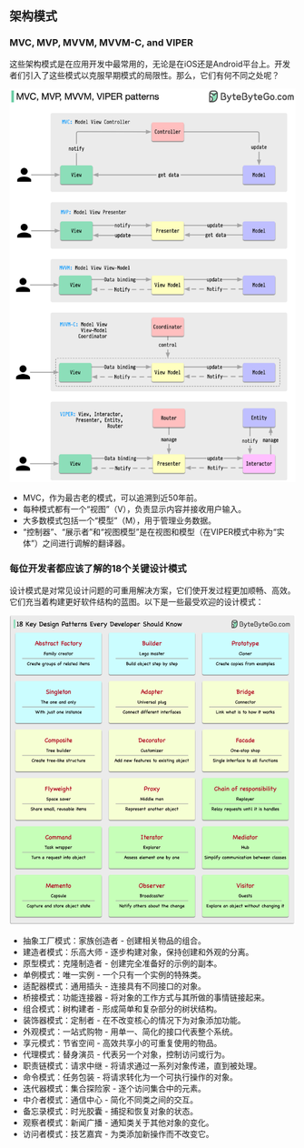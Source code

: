 
## 架构模式

### MVC, MVP, MVVM, MVVM-C, and VIPER
这些架构模式是在应用开发中最常用的，无论是在iOS还是Android平台上。开发者们引入了这些模式以克服早期模式的局限性。那么，它们有何不同之处呢？
<p>
  <img src="images/client arch patterns.png" style="width: 720px" />
</p>

- MVC，作为最古老的模式，可以追溯到近50年前。
- 每种模式都有一个“视图”（V），负责显示内容并接收用户输入。
- 大多数模式包括一个“模型”（M），用于管理业务数据。
- “控制器”、“展示者”和“视图模型”是在视图和模型（在VIPER模式中称为“实体”）之间进行调解的翻译器。

### 每位开发者都应该了解的18个关键设计模式

设计模式是对常见设计问题的可重用解决方案，它们使开发过程更加顺畅、高效。它们充当着构建更好软件结构的蓝图。以下是一些最受欢迎的设计模式：
<p>
  <img src="images/18-oo-patterns.png" />
</p>

- 抽象工厂模式：家族创造者 - 创建相关物品的组合。
- 建造者模式：乐高大师 - 逐步构建对象，保持创建和外观的分离。
- 原型模式：克隆制造者 - 创建完全准备好的示例的副本。
- 单例模式：唯一实例 - 一个只有一个实例的特殊类。
- 适配器模式：通用插头 - 连接具有不同接口的对象。
- 桥接模式：功能连接器 - 将对象的工作方式与其所做的事情链接起来。
- 组合模式：树构建者 - 形成简单和复杂部分的树状结构。
- 装饰器模式：定制者 - 在不改变核心的情况下为对象添加功能。
- 外观模式：一站式购物 - 用单一、简化的接口代表整个系统。
- 享元模式：节省空间 - 高效共享小的可重复使用的物品。
- 代理模式：替身演员 - 代表另一个对象，控制访问或行为。
- 职责链模式：请求中继 - 将请求通过一系列对象传递，直到被处理。
- 命令模式：任务包装 - 将请求转化为一个可执行操作的对象。
- 迭代器模式：集合探险家 - 逐个访问集合中的元素。
- 中介者模式：通信中心 - 简化不同类之间的交互。
- 备忘录模式：时光胶囊 - 捕捉和恢复对象的状态。
- 观察者模式：新闻广播 - 通知类关于其他对象的变化。
- 访问者模式：技艺嘉宾 - 为类添加新操作而不改变它。